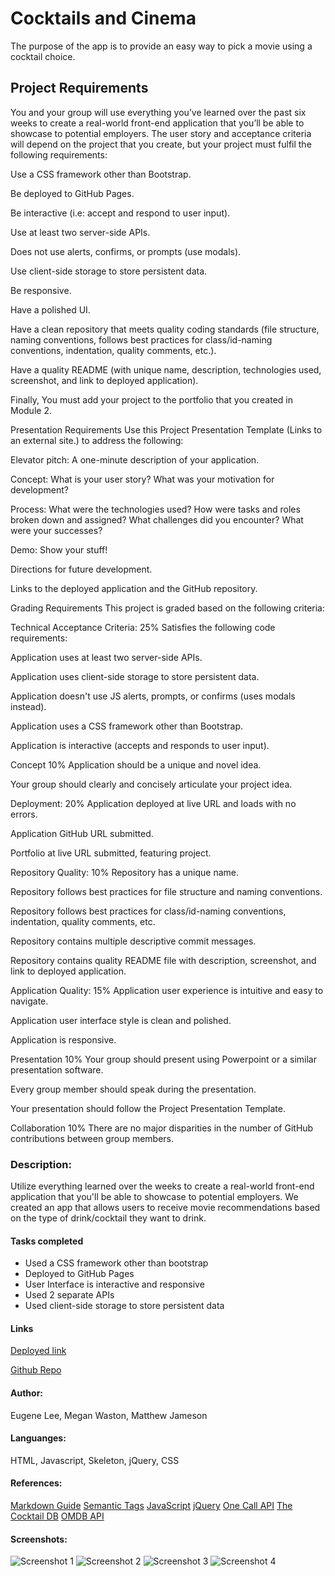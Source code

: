 # Cocktails and Cinema
The purpose of the app is to provide an easy way to pick a movie using a cocktail choice. 


## Project Requirements 
You and your group will use everything you’ve learned over the past six weeks to create a real-world front-end application that you’ll be able to showcase to potential employers. The user story and acceptance criteria will depend on the project that you create, but your project must fulfil the following requirements:

Use a CSS framework other than Bootstrap.

Be deployed to GitHub Pages.

Be interactive (i.e: accept and respond to user input).

Use at least two server-side APIs.

Does not use alerts, confirms, or prompts (use modals).

Use client-side storage to store persistent data.

Be responsive.

Have a polished UI.

Have a clean repository that meets quality coding standards (file structure, naming conventions, follows best practices for class/id-naming conventions, indentation, quality comments, etc.).

Have a quality README (with unique name, description, technologies used, screenshot, and link to deployed application).

Finally, You must add your project to the portfolio that you created in Module 2.

Presentation Requirements
Use this Project Presentation Template (Links to an external site.) to address the following:

Elevator pitch: A one-minute description of your application.

Concept: What is your user story? What was your motivation for development?

Process: What were the technologies used? How were tasks and roles broken down and assigned? What challenges did you encounter? What were your successes?

Demo: Show your stuff!

Directions for future development.

Links to the deployed application and the GitHub repository.

Grading Requirements
This project is graded based on the following criteria:

Technical Acceptance Criteria: 25%
Satisfies the following code requirements:

Application uses at least two server-side APIs.

Application uses client-side storage to store persistent data.

Application doesn't use JS alerts, prompts, or confirms (uses modals instead).

Application uses a CSS framework other than Bootstrap.

Application is interactive (accepts and responds to user input).

Concept 10%
Application should be a unique and novel idea.

Your group should clearly and concisely articulate your project idea.

Deployment: 20%
Application deployed at live URL and loads with no errors.

Application GitHub URL submitted.

Portfolio at live URL submitted, featuring project.

Repository Quality: 10%
Repository has a unique name.

Repository follows best practices for file structure and naming conventions.

Repository follows best practices for class/id-naming conventions, indentation, quality comments, etc.

Repository contains multiple descriptive commit messages.

Repository contains quality README file with description, screenshot, and link to deployed application.

Application Quality: 15%
Application user experience is intuitive and easy to navigate.

Application user interface style is clean and polished.

Application is responsive.

Presentation 10%
Your group should present using Powerpoint or a similar presentation software.

Every group member should speak during the presentation.

Your presentation should follow the Project Presentation Template.

Collaboration 10%
There are no major disparities in the number of GitHub contributions between group members.


### Description:
Utilize everything learned over the weeks to create a real-world front-end application that you'll be able to showcase to potential employers. We created an app that allows users to receive movie recommendations based on the type of drink/cocktail they want to drink. 


#### Tasks completed 
<ul> 
    <li> Used a CSS framework other than bootstrap </li>
    <li>Deployed to GitHub Pages </li>
    <li>User Interface is interactive and responsive </li>
    <li>Used 2 separate APIs </li>
    <li>Used client-side storage to store persistent data </li> 
</ul>


#### Links
<a href="https://eisforgene.github.io/cocktails-cinema/" target="_blank">Deployed link </a>

<a href="https://github.com/eisforgene/cocktails-cinema" target="_blank"> Github Repo </a>


#### Author:
Eugene Lee, Megan Waston, Matthew Jameson


#### Languanges:
HTML, Javascript, Skeleton, jQuery, CSS


#### References:
[Markdown Guide](https://guides.github.com/features/mastering-markdown/)
[Semantic Tags](https://www.w3schools.com/html/html5_semantic_elements.asp#:~:text=A%20semantic%20element%20clearly%20describes,%3E%20%2D%20Clearly%20defines%20its%20content.)
[JavaScript](https://developer.mozilla.org/en-US/) 
[jQuery](https://code.jquery.com/jquery-3.6.0.js)
[One Call API](https://openweathermap.org/api/one-call-api)
[The Cocktail DB](https://www.thecocktaildb.com)
[OMDB API](http://www.omdbapi.com)


#### Screenshots:
![Screenshot 1]()
![Screenshot 2]()
![Screenshot 3]()
![Screenshot 4]()